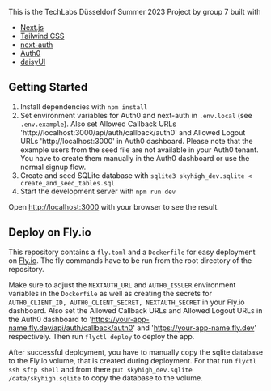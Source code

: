 This is the TechLabs Düsseldorf Summer 2023 Project by group 7 built with
* [Next.js](https://nextjs.org/)
* [Tailwind CSS](https://tailwindcss.com/)
* [next-auth](https://next-auth.js.org/)
* [Auth0](https://auth0.com/)
* [daisyUI](https://daisyui.com/)

## Getting Started

1. Install dependencies with `npm install`
2. Set environment variables for Auth0 and next-auth in `.env.local` (see `.env.example`). Also set Allowed Callback URLs 'http://localhost:3000/api/auth/callback/auth0' and Allowed Logout URLs 'http://localhost:3000' in Auth0 dashboard. Please note that the example users from the seed file are not available in your Auth0 tenant. You have to create them manually in the Auth0 dashboard or use the normal signup flow.
3. Create and seed SQLite database with `sqlite3 skyhigh_dev.sqlite < create_and_seed_tables.sql`
4. Start the development server with `npm run dev`

Open [http://localhost:3000](http://localhost:3000) with your browser to see the result.

## Deploy on Fly.io

This repository contains a `fly.toml` and a `Dockerfile` for easy deployment on [Fly.io](https://fly.io/). The fly commands have to be run from the root directory of the repository.

Make sure to adjust the `NEXTAUTH_URL` and `AUTH0_ISSUER` environment variables in the `Dockerfile` as well as creating the secrets for `AUTH0_CLIENT_ID, AUTH0_CLIENT_SECRET, NEXTAUTH_SECRET` in your Fly.io dashboard. Also set the Allowed Callback URLs and Allowed Logout URLs in the Auth0 dashboard to 'https://your-app-name.fly.dev/api/auth/callback/auth0' and 'https://your-app-name.fly.dev' respectively.
Then run `flyctl deploy` to deploy the app.

After successful deployment, you have to manually copy the sqlite database to the Fly.io volume, that is created during deployment. For that run `flyctl ssh sftp shell` and from there `put skyhigh_dev.sqlite /data/skyhigh.sqlite` to copy the database to the volume.